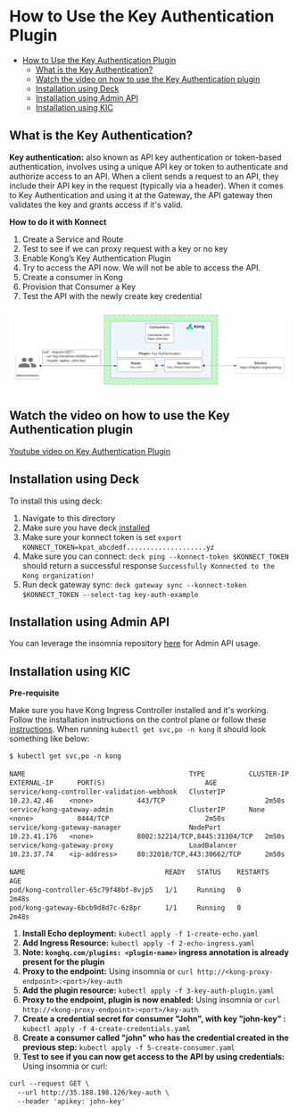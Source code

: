 # How to Use the Key Authentication Plugin

- [How to Use the Key Authentication Plugin](#how-to-use-the-key-authentication-plugin)
  - [What is the Key Authentication?](#what-is-the-key-authentication)
  - [Watch the video on how to use the Key Authentication plugin](#watch-the-video-on-how-to-use-the-key-authentication-plugin)
  - [Installation using Deck](#installation-using-deck)
  - [Installation using Admin API](#installation-using-admin-api)
  - [Installation using KIC](#installation-using-kic)

## What is the Key Authentication?

**Key authentication:** also known as API key authentication or token-based authentication, involves using a unique API key or token to authenticate and authorize access to an API. When a client sends a request to an API, they include their API key in the request (typically via a header). When it comes to Key Authentication and using it at the Gateway, the API gateway then validates the key and grants access if it's valid.

**How to do it with Konnect**

1. Create a Service and Route
2. Test to see if we can proxy request with a key or no key
3. Enable Kong’s Key Authentication Plugin
4. Try to access the API now. We will not be able to access the API.
5. Create a consumer in Kong
6. Provision that Consumer a Key
7. Test the API with the newly create key credential

![Key Auth](../../images/key-auth.png)

## Watch the video on how to use the Key Authentication plugin

[Youtube video on Key Authentication Plugin](https://youtu.be/ORhip-Stcs4?si=A9p2wWW2skOd2OBv)

## Installation using Deck

To install this using deck:

1. Navigate to this directory
2. Make sure you have deck [installed](https://docs.konghq.com/deck/latest/installation/)
3. Make sure your konnect token is set `export KONNECT_TOKEN=kpat_abcdedf....................yz`
4. Make sure you can connect: `deck ping --konnect-token $KONNECT_TOKEN` should return a successful response `Successfully Konnected to the Kong organization!`
5. Run deck gateway sync: `deck gateway sync --konnect-token $KONNECT_TOKEN --select-tag key-auth-example`

## Installation using Admin API

You can leverage the insomnia repository [here](https://github.com/irishtek-solutions/kong-konnect-inso) for Admin API usage.

## Installation using KIC

**Pre-requisite**

Make sure you have Kong Ingress Controller installed and it's working. Follow the installation instructions on the control plane or follow these [instructions](../../install/kic-install/). When running  `kubectl get svc,po -n kong` it should look something like below:

```
$ kubectl get svc,po -n kong

NAME                                         TYPE           CLUSTER-IP     EXTERNAL-IP      PORT(S)                         AGE
service/kong-controller-validation-webhook   ClusterIP      10.23.42.46    <none>           443/TCP                         2m50s
service/kong-gateway-admin                   ClusterIP      None           <none>           8444/TCP                        2m50s
service/kong-gateway-manager                 NodePort       10.23.41.176   <none>           8002:32214/TCP,8445:31304/TCP   2m50s
service/kong-gateway-proxy                   LoadBalancer   10.23.37.74    <ip-address>     80:32018/TCP,443:30662/TCP      2m50s

NAME                                   READY   STATUS    RESTARTS   AGE
pod/kong-controller-65c79f48bf-8vjp5   1/1     Running   0          2m48s
pod/kong-gateway-6bcb9d8d7c-6z8pr      1/1     Running   0          2m48s
```

1. **Install Echo deployment:** `kubectl apply -f 1-create-echo.yaml`
2. **Add Ingress Resource:** `kubectl apply -f 2-echo-ingress.yaml` 
3. **Note: `konghq.com/plugins: <plugin-name>` ingress annotation is already present for the plugin**
4. **Proxy to the endpoint:** Using insomnia or `curl http://<kong-proxy-endpoint>:<port>/key-auth`
5. **Add the plugin resource:** `kubectl apply -f 3-key-auth-plugin.yaml`
6. **Proxy to the endpoint, plugin is now enabled:** Using insomnia or `curl http://<kong-proxy-endpoint>:<port>/key-auth`
7. **Create a credential secret for consumer "John", with key "john-key" :** `kubectl apply -f 4-create-credentials.yaml`
8. **Create a consumer called "john" who has the credential created in the previous step:** `kubectl apply -f 5-create-consumer.yaml `
9. **Test to see if you can now get access to the API by using credentials:** Using insomnia or curl:

```
curl --request GET \
  --url http://35.188.198.126/key-auth \
  --header 'apikey: john-key'
```
